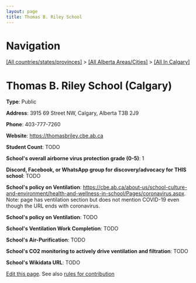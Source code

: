 ```yaml
---
layout: page
title: Thomas B. Riley School
---
```

# Navigation

[[All countries/states/provinces]](../../..) > [[All Alberta Areas/Cities]](../..) > [[All In Calgary]](..)

# Thomas B. Riley School (Calgary)

**Type**: Public

**Address**: 3915 69 Street NW, Calgary, Alberta T3B 2J9

**Phone**: 403-777-7260

**Website**: <https://thomasbriley.cbe.ab.ca>

**Student Count**: TODO

**School's overall airborne virus protection grade (0-5)**: 1

**Discord, Facebook, or WhatsApp group for discovery/advocacy for THIS school**: TODO

**School's policy on Ventilation**: <https://cbe.ab.ca/about-us/school-culture-and-environment/health-and-wellness-in-school/Pages/coronavirus.aspx>. Note: page has ventilation section but does not mention COVID-19 even though the URL ends with coronavirus.

**School's policy on Ventilation**: TODO

**School's Ventilation Work Completion**: TODO

**School's Air-Purification**: TODO

**School's CO2 monitoring to actively drive ventilation and filtration**: TODO

**School's Wikidata URL**: TODO


[Edit this page](https://github.com/ventilate-schools/AB/edit/main/./Calgary/Thomas_B._Riley_School.md). See also [rules for contribution](../../../contribution-rules/)
